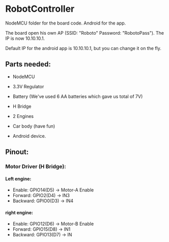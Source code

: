 # RobotController
NodeMCU folder for the board code.
Android for the app.

The board open his own AP (SSID: "Roboto" Password: "RobotoPass"). The IP is now 10.10.10.1.

Default IP for the android app is 10.10.10.1, but you can change it on the fly.

## Parts needed:
* NodeMCU
* 3.3V Regulator
* Battery (We've used 6 AA batteries which gave us total of 7V)
* H Bridge
* 2 Engines
* Car body (have fun)

* Android device.

## Pinout:
### Motor Driver (H Bridge):
#### Left engine:
* Enable: GPIO14(D5) -> Motor-A Enable
* Forward: GPIO2(D4) -> IN3
* Backward: GPIO0(D3) -> IN4
#### right engine:
* Enable: GPIO12(D6) -> Motor-B Enable
* Forward: GPIO15(D8) -> IN1
* Backward: GPIO13(D7) -> IN
